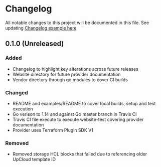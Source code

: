 # Changelog
All notable changes to this project will be documented in this file.
See updating [Changelog example here](https://keepachangelog.com/en/1.0.0/)

## 0.1.0 (Unreleased)

### Added
 - Changelog to highlight key alterations across future releases 
 - Website directory for future provider documentation
 - Vendor directory through go modules to cover CI builds

### Changed
 - README and examples/README to cover local builds, setup and test execution
 - Go verison to 1.14 and against Go master branch in Travis CI
 - Travis CI file execute to execute website-test covering provider documentation
 - Provider uses Terraform Plugin SDK V1
 
### Removed
 - Removed storage HCL blocks that failed due to referencing older UpCloud template ID
 